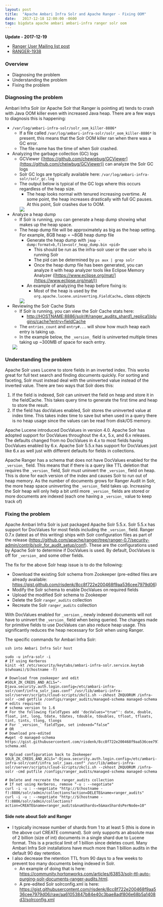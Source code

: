 ```yaml
---
layout: post
title:  "Apache Ambari Infra Solr and Apache Ranger - Fixing OOM"
date:   2017-12-18 12:00:00 -0600
tags: bigdata apache ambari ambari-infra ranger solr oom
---
```

**Update - 2017-12-19**
* [Ranger User Mailing list post](https://mail-archives.apache.org/mod_mbox/ranger-user/201712.mbox/%3CCAJU9nmjAZSuHdujNtOUbsAgtf4qG7YiJ46CnCceFbcUAyZmJWw%40mail.gmail.com%3E)
* [RANGER-1938](https://issues.apache.org/jira/browse/RANGER-1938)

### Overview
* Diagnosing the problem
* Understanding the problem
* Fixing the problem

### Diagnosing the problem
Ambari Infra Solr (or Apache Solr that Ranger is pointing at) tends to crash with Java OOM killer even with increased Java heap. There are a few ways to diagnosis this is happening:
* `/var/log/ambari-infra-solr/solr_oom_killer-8886*`
    * If a file called `/var/log/ambari-infra-solr/solr_oom_killer-8886*` is present, this means that the Solr OOM killer ran when there was a GC error.
    * The file name has the time of when Solr crashed.
* Analyzing the garbage collection (GC) logs
    * GCViewer ([https://github.com/chewiebug/GCViewer](https://github.com/cheiwbug/GCViewer)) can analyze the Solr GC logs
    * Solr GC logs are typically available here: `/var/log/ambari-infra-solr/solr_gc.log`
    * The output below is typical of the GC logs where this occurs regardless of the heap size.
        * The heap looks normal with tenured increasing overtime. At some point, the heap increases drastically with full GC pauses. At this point, Solr crashes due to OOM.
        <img src="/images/posts/2017-12-18/gcviewer_solr_ranger_audit.png" />
* Analyze a heap dump
    * If Solr is running, you can generate a heap dump showing what makes up the heap space.
    * The heap dump file will be approximately as big as the heap setting. For example, 8GB heap = ~8GB heap dump file
        * Generate the heap dump with `jmap -dump:format=b,file=solr_heap_dump.bin <pid>`
            * This should be run as the infra-solr user or the user who is running Solr
            * The pid can be determined by `ps aux | grep solr`
            * Once the heap dump file has been generated, you can analyze it with heap analyzer tools like Eclipse Memory Analyzer ([https://www.eclipse.org/mat/](https://www.eclipse.org/mat/))
        * An example of analyzing the heap before fixing is:
            * Most of the heap is used by the `org.apache.lucene.uninverting.FieldCache…` class objects
        <img src="/images/posts/2017-12-18/heap_objects_solr_ranger_audit.png" />
* Reviewing the Solr Cache Stats
    * If Solr is running, you can view the Solr Cache stats here:
        * [http://HOSTNAME:8886/solr/#/ranger_audits_shard1_replica1/plugins/cache?entry=fieldCache](http://HOSTNAME:8886/solr/#/ranger_audits_shard1_replica1/plugins/cache?entry=fieldCache)
    * The `entries_count` and `entry#...` will show how much heap each entry is taking up.
    * In the example below, the `_version_` field is uninverted multiple times taking up ~300MB of space for each entry.
    <img src="/images/posts/2017-12-18/solr_ui_cache_solr_ranger_audit.png" />

### Understanding the problem
Apache Solr uses Lucene to store fields in an inverted index. This works great for full text search and finding documents quickly. For sorting and faceting, Solr must instead deal with the uninverted value instead of the inverted value. There are two ways that Solr does this:

1. If the field is indexed, Solr can uninvert the field on heap and store it in the fieldCache. This takes query time to generate the first time and heap to store the result.
2. If the field has docValues enabled, Solr stores the uninverted value at index time. This takes index time to save but when used in a query there is no heap usage since the values can be read from disk/OS memory.

Apache Lucene introduced DocValues in version 4.0. Apache Solr has adopted support for DocValues throughout the 4.x, 5.x, and 6.x releases. The defaults changed from no DocValues in 4.x to most fields having DocValues enabled by 6.x. Apache Solr 5.5.x has support for DocValues just like 6.x as well just with different defaults for fields in collections.

Apache Ranger has a schema that does not have DocValues enabled for the `_version_` field. This means that if there is a query like TTL deletion that requires the `_version_` field, Solr must uninvert the `_version_` field on heap. This is done for each version of the index and causes Solr to run out of heap memory. As the number of documents grows for Ranger Audit in Solr, the more heap space uninverting the `_version_` field takes up. Increasing the Solr heap will only help a bit until more `_version_` fields are stored or more documents are indexed (each one having a `_version_` value to keep track of)

### Fixing the problem
Apache Ambari Infra Solr is just packaged Apache Solr 5.5.x. Solr 5.5.x has support for DocValues for most fields including the `_version_` field. Ranger 0.7.x (latest as of this writing) ships with Solr configuration files as part of the release (https://github.com/apache/ranger/tree/ranger-0.7/security-admin/contrib/solr_for_audit_setup/conf). These are the configurations used by Apache Solr to determine if DocValues is used. By default, DocValues is off for `_version_` and some other fields.

The fix for the above Solr heap issue is to do the following:

* Download the existing Solr schema from Zookeeper (pre-edited files are already available: https://gist.github.com/risdenk/8cc8f722e200468f9aa536cee7979d06)
* Modify the Solr schema to enable DocValues on required fields
* Upload the modified Solr schema to Zookeeper
* Delete the Solr `ranger_audits` collection
* Recreate the Solr `ranger_audits` collection

With DocValues enabled for `_version_`, newly indexed documents will not have to uninvert the `_version_` field when being queried. The changes made for primitive fields to use DocValues can also reduce heap usage. This significantly reduces the heap necessary for Solr when using Ranger.

The specific commands for Ambari Infra Solr:
```
ssh into Ambari Infra Solr host

sudo -u infra-solr -i
# If using Kerberos
kinit -kt /etc/security/keytabs/ambari-infra-solr.service.keytab $(whoami)/$(hostname -f)

# Download from zookeeper and edit
#SOLR_ZK_CREDS_AND_ACLS="-Djava.security.auth.login.config=/etc/ambari-infra-solr/conf/infra_solr_jaas.conf" /usr/lib/ambari-infra-solr/server/scripts/cloud-scripts/zkcli.sh --zkhost ZKQUORUM /infra-solr -cmd getfile /configs/ranger_audits/managed-schema managed-schema
# edits required:
# schema version to 1.6
# For the following fieldTypes add 'docValues="true"': date, double, float, int, long, tdate, tdates, tdouble, tdoubles, tfloat, tfloats, tint, tints, tlong, tlongs
# For `_version_` fieldType, set indexed=”false” 
# OR
# Download pre-edited
#wget -O managed-schema https://gist.githubusercontent.com/risdenk/8cc8f722e200468f9aa536cee7979d06/raw/aa61053847b84e40c3bae8adf806e68b5a1408d3/managed-schema.xml

# Upload configuration back to Zookeeper
SOLR_ZK_CREDS_AND_ACLS="-Djava.security.auth.login.config=/etc/ambari-infra-solr/conf/infra_solr_jaas.conf" /usr/lib/ambari-infra-solr/server/scripts/cloud-scripts/zkcli.sh --zkhost ZKQUORUM /infra-solr -cmd putfile /configs/ranger_audits/managed-schema managed-schema

# Delete and recreate the ranger_audits collection
# If not using Kerberos, remove "-u : --negotiate"
curl -i -u : --negotiate "http://$(hostname -f):8886/solr/admin/collections?action=DELETE&name=ranger_audits"
curl -i -u : --negotiate "http://$(hostname -f):8886/solr/admin/collections?action=CREATE&name=ranger_audits&numShards=5&maxShardsPerNode=10"
```

#### Side note about Solr and Ranger

* I typically increase number of shards from 1 to at least 5 (this is done in the above curl CREATE command). Solr only supports an absolute max of 2 billion (size of int) documents in a single shard due to Lucene format. This is a practical limit of 1 billion since deletes count. Many Ambari Infra Solr installations have much more than 1 billion audits in the default 90 day retention. 
* I also decrease the retention TTL from 90 days to a few weeks to prevent too many documents being indexed in Solr.
    * An example of doing that is here: https://community.hortonworks.com/articles/63853/solr-ttl-auto-purging-solr-documents-ranger-audits.html.
    * A pre-edited Solr solrconfig.xml is here: https://gist.githubusercontent.com/risdenk/8cc8f722e200468f9aa536cee7979d06/raw/aa61053847b84e40c3bae8adf806e68b5a1408d3/solrconfig.xml

